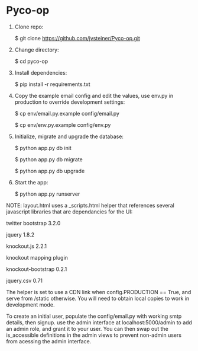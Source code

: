 # Pyco-op

1. Clone repo:

    $ git clone https://github.com/jvsteiner/Pyco-op.git

2. Change directory:

    $ cd pyco-op

3. Install dependencies:

    $ pip install -r requirements.txt

4. Copy the example email config and edit the values, use env.py in production to override development settings:

    $ cp env/email.py.example config/email.py

    $ cp env/env.py.example config/env.py

5. Initialize, migrate and upgrade the database:

    $ python app.py db init

    $ python app.py db migrate

    $ python app.py db upgrade

5. Start the app:

    $ python app.py runserver

NOTE: layout.html uses a _scripts.html helper that references several javascript libraries that are dependancies for the UI:

twitter bootstrap 3.2.0

jquery 1.8.2

knockout.js 2.2.1

knockout mapping plugin

knockout-bootstrap 0.2.1

jquery.csv 0.71

The helper is set to use a CDN link when config.PRODUCTION == True, and serve from /static otherwise.  You will need to obtain local copies to work in development mode.

To create an initial user, populate the config/email.py with working smtp details, then signup.
use the admin interface at localhost:5000/admin to add an admin role, and grant it to your user.
You can then swap out the is_accessible definitions in the admin views to prevent non-admin users from acessing the admin interface.
